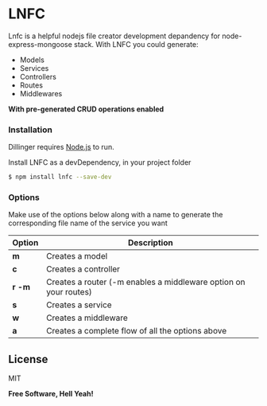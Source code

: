 # LNFC

Lnfc is a helpful nodejs file creator development depandency for node-express-mongoose stack.
With LNFC you could generate:

- Models
- Services
- Controllers
- Routes
- Middlewares

**With pre-generated CRUD operations enabled**

### Installation

Dillinger requires [Node.js](https://nodejs.org/) to run.

Install LNFC as a devDependency, in your project folder

```sh
$ npm install lnfc --save-dev
```

### Options

Make use of the options below along with a name to generate the corresponding file name of the service you want

| Option       | Description                                                      |
| ------------ | ---------------------------------------------------------------- |
| **m**        | Creates a model                                                  |
| **c**        | Creates a controller                                             |
| **r** **-m** | Creates a router (-m enables a middleware option on your routes) |
| **s**        | Creates a service                                                |
| **w**        | Creates a middleware                                             |
| **a**        | Creates a complete flow of all the options above                 |

## License

MIT

**Free Software, Hell Yeah!**
